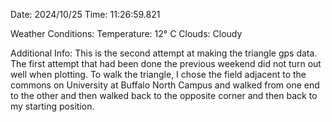 Date: 2024/10/25
Time: 11:26:59.821

Weather Conditions:
Temperature: 12° C
Clouds: Cloudy

Additional Info: This is the second attempt at making the triangle gps data.
The first attempt that had been done the previous weekend did not turn out
well when plotting. To walk the triangle, I chose the field adjacent to the 
commons on University at Buffalo North Campus and walked from one end to
the other and then walked back to the opposite corner and then back to my
starting position.